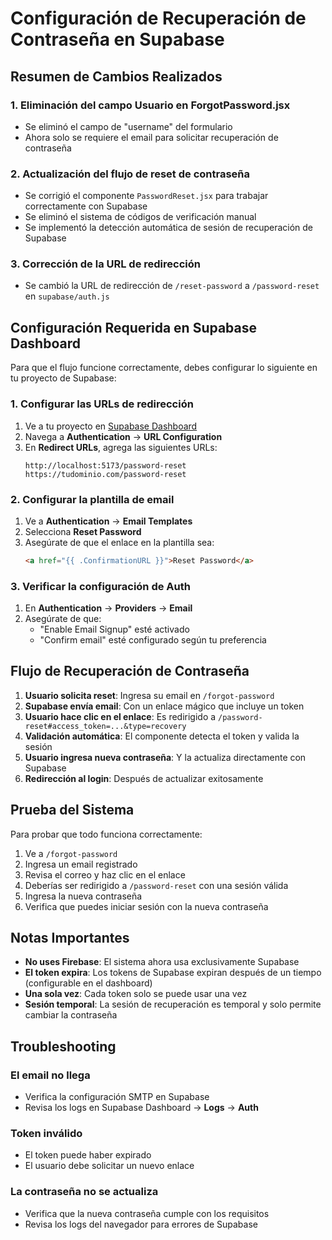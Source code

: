 # Configuración de Recuperación de Contraseña en Supabase

## Resumen de Cambios Realizados

### 1. **Eliminación del campo Usuario en ForgotPassword.jsx**
- Se eliminó el campo de "username" del formulario
- Ahora solo se requiere el email para solicitar recuperación de contraseña

### 2. **Actualización del flujo de reset de contraseña**
- Se corrigió el componente `PasswordReset.jsx` para trabajar correctamente con Supabase
- Se eliminó el sistema de códigos de verificación manual
- Se implementó la detección automática de sesión de recuperación de Supabase

### 3. **Corrección de la URL de redirección**
- Se cambió la URL de redirección de `/reset-password` a `/password-reset` en `supabase/auth.js`

## Configuración Requerida en Supabase Dashboard

Para que el flujo funcione correctamente, debes configurar lo siguiente en tu proyecto de Supabase:

### 1. **Configurar las URLs de redirección**

1. Ve a tu proyecto en [Supabase Dashboard](https://app.supabase.com)
2. Navega a **Authentication** → **URL Configuration**
3. En **Redirect URLs**, agrega las siguientes URLs:
   ```
   http://localhost:5173/password-reset
   https://tudominio.com/password-reset
   ```

### 2. **Configurar la plantilla de email**

1. Ve a **Authentication** → **Email Templates**
2. Selecciona **Reset Password**
3. Asegúrate de que el enlace en la plantilla sea:
   ```html
   <a href="{{ .ConfirmationURL }}">Reset Password</a>
   ```

### 3. **Verificar la configuración de Auth**

1. En **Authentication** → **Providers** → **Email**
2. Asegúrate de que:
   - "Enable Email Signup" esté activado
   - "Confirm email" esté configurado según tu preferencia

## Flujo de Recuperación de Contraseña

1. **Usuario solicita reset**: Ingresa su email en `/forgot-password`
2. **Supabase envía email**: Con un enlace mágico que incluye un token
3. **Usuario hace clic en el enlace**: Es redirigido a `/password-reset#access_token=...&type=recovery`
4. **Validación automática**: El componente detecta el token y valida la sesión
5. **Usuario ingresa nueva contraseña**: Y la actualiza directamente con Supabase
6. **Redirección al login**: Después de actualizar exitosamente

## Prueba del Sistema

Para probar que todo funciona correctamente:

1. Ve a `/forgot-password`
2. Ingresa un email registrado
3. Revisa el correo y haz clic en el enlace
4. Deberías ser redirigido a `/password-reset` con una sesión válida
5. Ingresa la nueva contraseña
6. Verifica que puedes iniciar sesión con la nueva contraseña

## Notas Importantes

- **No uses Firebase**: El sistema ahora usa exclusivamente Supabase
- **El token expira**: Los tokens de Supabase expiran después de un tiempo (configurable en el dashboard)
- **Una sola vez**: Cada token solo se puede usar una vez
- **Sesión temporal**: La sesión de recuperación es temporal y solo permite cambiar la contraseña

## Troubleshooting

### El email no llega
- Verifica la configuración SMTP en Supabase
- Revisa los logs en Supabase Dashboard → **Logs** → **Auth**

### Token inválido
- El token puede haber expirado
- El usuario debe solicitar un nuevo enlace

### La contraseña no se actualiza
- Verifica que la nueva contraseña cumple con los requisitos
- Revisa los logs del navegador para errores de Supabase